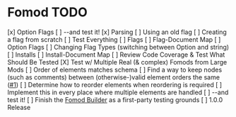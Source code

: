 # Fomod TODO
[x] Option Flags
    [ ] --and test it!
        [x] Parsing
        [ ] Using an old flag
        [ ] Creating a flag from scratch
[ ] Test Everything
    [ ] Flags
        [ ] Flag-Document Map
        [ ] Option Flags
        [ ] Changing Flag Types (switching between Option and string)
    [ ] Installs
        [ ] Install-Document Map
    [ ] Review Code Coverage & Test What Should Be Tested
    [X] Test w/ Multiple Real (& complex) Fomods from Large Mods
    [ ] Order of elements matches schema
[ ] Find a way to keep nodes (such as comments) between (otherwise-)valid element orders the same ([#1](https://github.com/BellCubeDev/fomod-js/issues/1))
    [ ] Determine how to reorder elements when reordering is required
    [ ] Implement this in every place where multiple elements are handled
    [ ] --and test it!
[ ] Finish the [Fomod Builder](https://fomod.bellcube.dev) as a first-party testing grounds
[ ] 1.0.0 Release

